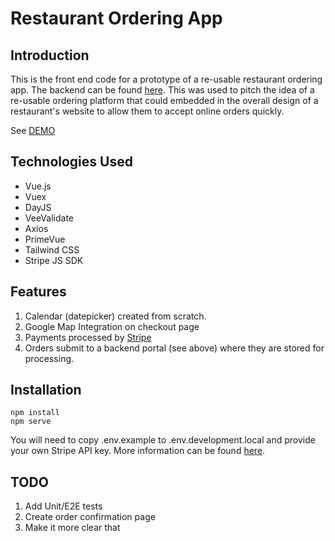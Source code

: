# Restaurant Ordering App

## Introduction
This is the front end code for a prototype of a re-usable restaurant ordering app. The backend can be found [here](https://www.github.com/mjbeaumont/mealcloud-portal). This was used to pitch the idea of a re-usable ordering platform that could embedded in the overall design of a restaurant's website to allow them to accept online orders quickly.

See [DEMO](https://mealcloud.beaumontwebdev.com) 

## Technologies Used
* Vue.js
* Vuex
* DayJS
* VeeValidate
* Axios
* PrimeVue
* Tailwind CSS
* Stripe JS SDK

## Features
1. Calendar (datepicker) created from scratch.
2. Google Map Integration on checkout page
3. Payments processed by [Stripe](https://www.stripe.com)
4. Orders submit to a backend portal (see above) where they are stored for processing.

## Installation

````
npm install
npm serve
````
You will need to copy .env.example to .env.development.local and provide your own Stripe API key. More information can be found [here](https://stripe.com/docs/api/authentication).

## TODO

1. Add Unit/E2E tests
2. Create order confirmation page
3. Make it more clear that 